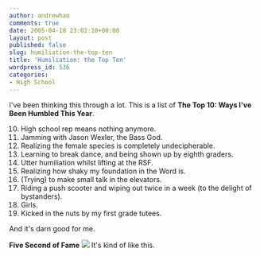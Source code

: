 ```yaml
---
author: andrewhao
comments: true
date: 2005-04-18 23:02:10+00:00
layout: post
published: false
slug: humiliation-the-top-ten
title: 'Humiliation: the Top Ten'
wordpress_id: 536
categories:
- High School
---
```


I've been thinking this through a lot. This is a list of **The Top 10: Ways I've Been Humbled This Year**.

10. High school rep means nothing anymore.
9. Jamming with Jason Wexler, the Bass God.
8. Realizing the female species is completely undecipherable.
7. Learning to break dance, and being shown up by eighth graders.
6. Utter humiliation whilst lifting at the RSF.
5. Realizing how shaky my foundation in the Word is.
4. (Trying) to make small talk in the elevators.
3. Riding a push scooter and wiping out twice in a week (to the delight of bystanders).
2. Girls.
1. Kicked in the nuts by my first grade tutees.

And it's darn good for me.

**Five Second of Fame**
![](http://photos8.flickr.com/9885000_f09caaa82c.jpg)
It's kind of like this.
